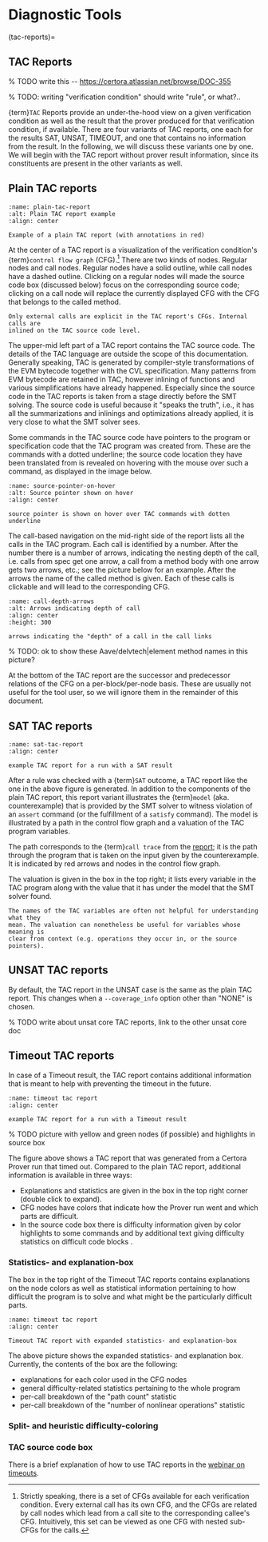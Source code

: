 Diagnostic Tools
================


(tac-reports)=
## TAC Reports

% TODO  write this -- https://certora.atlassian.net/browse/DOC-355

% TODO: writing "verification condition" should write "rule", or what?..

{term}`TAC` Reports provide an under-the-hood view on a given verification
condition as well as the result that the prover produced for that verification
condition, if available. There are four variants of TAC reports, one each for the
results SAT, UNSAT, TIMEOUT, and one that contains no information from the
result. In the following, we will discuss these variants one by one. We will
begin with the TAC report without prover result information, since its
constituents are present in the other variants as well.

## Plain TAC reports


```{figure} rebase-tac-report-plain-annotated.png
:name: plain-tac-report
:alt: Plain TAC report example
:align: center

Example of a plain TAC report (with annotations in red)
```

At the center of a TAC report is a visualization of the verification condition's
{term}`control flow graph` (CFG).[^nested-cfg] There are two kinds of nodes.
Regular nodes and call nodes. Regular nodes have a solid outline, while call
nodes have a dashed outline. Clicking on a regular nodes will made the source
code box (discussed below) focus on the corresponding source code; clicking on a
call node will replace the currently displayed CFG with the CFG that belongs to
the called method. 

```{note}
Only external calls are explicit in the TAC report's CFGs. Internal calls are 
inlined on the TAC source code level.
```

[^nested-cfg]: Strictly speaking, there is a set of CFGs available for each
    verification condition. Every external call has its own CFG, and the CFGs
    are related by call nodes which lead from a call site to the corresponding
    callee's CFG. Intuitively, this set can be viewed as one CFG with nested 
    sub-CFGs for the calls.

The upper-mid left part of a TAC report contains the TAC source code. The
details of the TAC language are outside the scope of this documentation.
Generally speaking, TAC is generated by compiler-style transformations of the
EVM bytecode together with the CVL specification. Many patterns from EVM
bytecode are retained in TAC, however inlining of functions and various
simplifications have already happened. Especially since the source code in the
TAC reports is taken from a stage directly before the SMT solving. The source
code is useful because it "speaks the truth", i.e., it has all the
summarizations and inlinings and optimizations already applied, it is very close
to what the SMT solver sees. 

Some commands in the TAC source code have pointers to the program or
specification code that the TAC program was created from. These are the
commands with a dotted underline; the source code location they have been
translated from is revealed on hovering with the mouse over such a command, as
displayed in the image below.


```{figure} source-pointer-on-hover-annotated.png
:name: source-pointer-on-hover
:alt: Source pointer shown on hover
:align: center

source pointer is shown on hover over TAC commands with dotten underline
```

The call-based navigation on the mid-right side of the report lists all the
calls in the TAC program. Each call is identified by a number. After the number
there is a number of arrows, indicating the nesting depth of the call, i.e.
calls from spec get one arrow, a call from a method body with one arrow gets two
arrows, etc.; see the picture below for an example. After the arrows the name of
the called method is given. Each of these calls is clickable and will lead to
the corresponding CFG.

```{figure} call-depth-arrows.png
:name: call-depth-arrows
:alt: Arrows indicating depth of call
:align: center
:height: 300

arrows indicating the "depth" of a call in the call links
```

% TODO: ok to show these Aave/delvtech|element method names in this picture?

At the bottom of the TAC report are the successor and predecessor relations of
the CFG on a per-block/per-node basis. These are usually not useful for the tool
user, so we will ignore them in the remainder of this document.

## SAT TAC reports


```{figure} sat-tac-report-plain.png
:name: sat-tac-report
:align: center

example TAC report for a run with a SAT result
```

After a rule was checked with a {term}`SAT` outcome, a TAC report like the one
in the above figure is generated. In addition to the components of the plain TAC
report, this report variant illustrates the {term}`model` (aka. counterexample)
that is provided by the SMT solver to witness violation of an `assert` command
(or the fulfillment of a `satisfy` command). The model is illustrated by a path
in the control flow graph and a valuation of the TAC program variables.

The path corresponds to the {term}`call trace` from the
[report](verification-report); it is the path through the program that is taken
on the input given by the counterexample.  It is indicated by red arrows and
nodes in the control flow graph.

The valuation is given in the box in the top right; it lists every variable in
the TAC program along with the value that it has under the model that the SMT
solver found.


```{note}
The names of the TAC variables are often not helpful for understanding what they 
mean. The valuation can nonetheless be useful for variables whose meaning is 
clear from context (e.g. operations they occur in, or the source pointers).
```

## UNSAT TAC reports

By default, the TAC report in the UNSAT case is the same as the plain TAC
report. This changes when a `--coverage_info` option other than "NONE" is
chosen.

% TODO write about unsat core TAC reports, link to the other unsat core doc

## Timeout TAC reports

In case of a Timeout result, the TAC report contains additional information that
is meant to help with preventing the timeout in the future.

```{figure} timeout-tac-report-plain.png
:name: timeout tac report
:align: center

example TAC report for a run with a Timeout result
```

% TODO picture with yellow and green nodes (if possible) and highlights in source box

The figure above shows a TAC report that was generated from a Certora Prover run
that timed out. Compared to the plain TAC report, additional information is
available in three ways:
 - Explanations and statistics are given in the box in the top right corner 
   (double click to expand).
 - CFG nodes have colors that indicate how the Prover run went and which parts 
   are difficult.
 - In the source code box there is difficulty information given by color 
   highlights to some commands and by additional text giving difficulty 
   statistics on difficult code blocks .



### Statistics- and explanation-box

The box in the top right of the Timeout TAC reports contains explanations on the
node colors as well as statistical information pertaining to how difficult the
program is to solve and what might be the particularly difficult parts.   

```{figure} timeout-tac-report-explanation-box.png
:name: timeout tac report
:align: center

Timeout TAC report with expanded statistics- and explanation-box
```

The above picture shows the expanded statistics- and explanation box. Currently,
the contents of the box are the following:
 - explanations for each color used in the CFG nodes
 - general difficulty-related statistics pertaining to the whole program
 - per-call breakdown of the "path count" statistic
 - per-call breakdown of the "number of nonlinear operations" statistic


 

### Split- and heuristic difficulty-coloring

### TAC source code box

There is a brief explanation of how to use TAC reports in the 
[webinar on timeouts](https://www.youtube.com/watch?v=mntP0_EN-ZQ).
